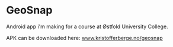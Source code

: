 # GeoSnap

Android app i'm making for a course at Østfold University College.

APK can be downloaded here:
www.kristofferberge.no/geosnap
